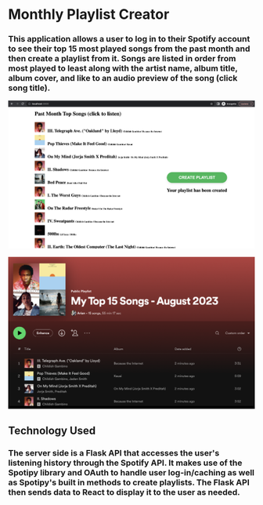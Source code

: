 # Monthly Playlist Creator

### This application allows a user to log in to their Spotify account to see their top 15 most played songs from the past month and then create a playlist from it. Songs are listed in order from most played to least along with the artist name, album title, album cover, and like to an audio preview of the song (click song title).

![Song List Displayed](<Screen Shot 2023-08-07 at 3.40.25 PM.png>)

![Playlist in Spotify](<Screen Shot 2023-08-07 at 3.41.57 PM.png>)


## Technology Used

### The server side is a Flask API that accesses the user's listening history through the Spotify API. It makes use of the Spotipy library and OAuth to handle user log-in/caching as well as Spotipy's built in methods to create playlists. The Flask API then sends data to React to display it to the user as needed. 